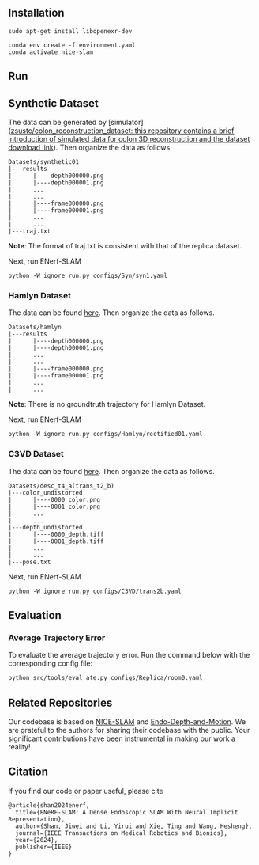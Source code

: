 ## Installation

```
sudo apt-get install libopenexr-dev
    
conda env create -f environment.yaml
conda activate nice-slam
```

## Run

## Synthetic Dataset

The data can be generated by [simulator]([zsustc/colon_reconstruction_dataset: this repository contains a brief introduction of simulated data for colon 3D reconstruction and the dataset download link](https://github.com/zsustc/colon_reconstruction_dataset?tab=readme-ov-file)). Then organize the data as follows.

```
Datasets/synthetic01
|---results
|      |----depth000000.png
|      |----depth000001.png
|      ...
|      ...
|      |----frame000000.png
|      |----frame000001.png
|      ...
|      ...
|---traj.txt
```

**Note**: The format of traj.txt is consistent with that of the replica dataset.

Next, run ENerf-SLAM

```
python -W ignore run.py configs/Syn/syn1.yaml
```

### Hamlyn Dataset

The data can be found [here](https://unizares-my.sharepoint.com/:f:/g/personal/recasens_unizar_es/Epwqt3JCs4BJnEiV9esUH0gBeJYbTmmNCouEpncW4MjC8A?e=B0cYB2). Then organize the data as follows.

```
Datasets/hamlyn
|---results
|      |----depth000000.png
|      |----depth000001.png
|      ...
|      ...
|      |----frame000000.png
|      |----frame000001.png
|      ...
|      ...
```

**Note**: There is no groundtruth trajectory for Hamlyn Dataset.

Next, run ENerf-SLAM

```
python -W ignore run.py configs/Hamlyn/rectified01.yaml
```

### C3VD Dataset

The data can be found [here]([C3VD](https://durrlab.github.io/C3VD/)). Then organize the data as follows.

```
Datasets/desc_t4_a(trans_t2_b)
|---color_undistorted
|      |----0000_color.png
|      |----0001_color.png
|      ...
|      ...
|---depth_undistorted
|      |----0000_depth.tiff
|      |----0001_depth.tiff
|      ...
|      ...
|---pose.txt
```

Next, run ENerf-SLAM

```
python -W ignore run.py configs/C3VD/trans2b.yaml
```

## Evaluation

### Average Trajectory Error

To evaluate the average trajectory error. Run the command below with the corresponding config file:

```bash
python src/tools/eval_ate.py configs/Replica/room0.yaml
```

## Related Repositories

Our codebase is based on [NICE-SLAM](https://github.com/cvg/nice-slam) and [Endo-Depth-and-Motion](https://github.com/UZ-SLAMLab/Endo-Depth-and-Motion). We are grateful to the authors for sharing their codebase with the public. Your significant contributions have been instrumental in making our work a reality!

## Citation

If you find our code or paper useful, please cite

```
@article{shan2024enerf,
  title={ENeRF-SLAM: A Dense Endoscopic SLAM With Neural Implicit Representation},
  author={Shan, Jiwei and Li, Yirui and Xie, Ting and Wang, Hesheng},
  journal={IEEE Transactions on Medical Robotics and Bionics},
  year={2024},
  publisher={IEEE}
}
```